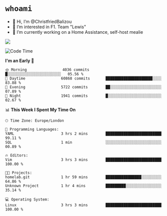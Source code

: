 # `whoami`

- 👋 Hi, I’m @ChristfriedBalizou
- 👀 I’m interested in F1. Team "Lewis"
- 🌱 I’m currently working on a Home Assistance, self-host mealie
<!--
- 💞️ I’m looking to collaborate on
- 📫 How to reach me /dev/stdin
-->


![](https://github-readme-stats.vercel.app/api?username=Christfriedbalizou&show_icons=true&hide_title=true&theme=solarized-dark&count_private=true&hide=stars)
<!-- 
  ![](https://github-readme-stats.vercel.app/api/top-langs/?username=Christfriedbalizou&show_icons=true&hide_title=true&theme=solarized-dark&layout=compact&show_icons=true&count_private=false)
-->


<!--START_SECTION:waka-->
![Code Time](http://img.shields.io/badge/Code%20Time-58%20hrs%2041%20mins-blue)

**I'm an Early 🐤** 

```text
🌞 Morning                4036 commits        █░░░░░░░░░░░░░░░░░░░░░░░░   05.56 % 
🌆 Daytime                60868 commits       █████████████████████░░░░   83.88 % 
🌃 Evening                5722 commits        ██░░░░░░░░░░░░░░░░░░░░░░░   07.89 % 
🌙 Night                  1941 commits        █░░░░░░░░░░░░░░░░░░░░░░░░   02.67 % 
```


📊 **This Week I Spent My Time On** 

```text
🕑︎ Time Zone: Europe/London

💬 Programming Languages: 
YAML                     3 hrs 2 mins        █████████████████████████   99.11 % 
SQL                      1 min               ░░░░░░░░░░░░░░░░░░░░░░░░░   00.89 % 

🔥 Editors: 
Vim                      3 hrs 3 mins        █████████████████████████   100.00 % 

🐱‍💻 Projects: 
homelab.git              1 hr 59 mins        ████████████████░░░░░░░░░   64.86 % 
Unknown Project          1 hr 4 mins         █████████░░░░░░░░░░░░░░░░   35.14 % 

💻 Operating System: 
Linux                    3 hrs 3 mins        █████████████████████████   100.00 % 
```


<!--END_SECTION:waka-->


<!---
ChristfriedBalizou/ChristfriedBalizou is a ✨ special ✨ repository because its `README.md` (this file) appears on your GitHub profile.
You can click the Preview link to take a look at your changes.
--->
